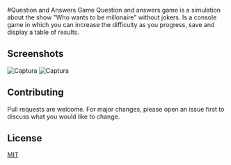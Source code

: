 #Question and Answers Game
Question and answers game is a simulation about the show "Who wants to be millonaire" without jokers. Is a console game in which you can increase the difficulty as you progress, save and display a table of results.

## Screenshots
![Captura](https://user-images.githubusercontent.com/90451710/182151489-772bc6c1-1b92-42a1-bf9c-5f0457cba0b7.PNG)
![Captura](https://user-images.githubusercontent.com/90451710/182151667-89c9c914-c3a3-4d21-9adb-89def74299ac.PNG)

## Contributing
Pull requests are welcome. For major changes, please open an issue first to discuss what you would like to change.

## License
[MIT](https://choosealicense.com/licenses/mit/)
